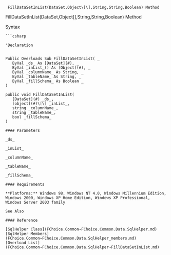 ﻿     FillDataSetInList(DataSet,Object\[\],String,String,Boolean) Method                                                   

FillDataSetInList(DataSet,Object\[\],String,String,Boolean) Method

Syntax

```vbnet
```csharp

'Declaration
 

Public Overloads Sub FillDataSetInList( _
   ByVal _ds_ As [DataSet](#), _
   ByVal _inList_() As [Object](#), _
   ByVal _columnName_ As String, _
   ByVal _tableName_ As String, _
   ByVal _fillSchema_ As Boolean _
) 

public void FillDataSetInList( 
   [DataSet](#) _ds_,
   [object](#)\[\] _inList_,
   string _columnName_,
   string _tableName_,
   bool _fillSchema_
)

#### Parameters

_ds_

_inList_

_columnName_

_tableName_

_fillSchema_

#### Requirements

**Platforms:** Windows 98, Windows NT 4.0, Windows Millennium Edition, Windows 2000, Windows XP Home Edition, Windows XP Professional, Windows Server 2003 family

See Also

#### Reference

[SqlHelper Class](FChoice.Common~FChoice.Common.Data.SqlHelper.md)  
[SqlHelper Members](FChoice.Common~FChoice.Common.Data.SqlHelper_members.md)  
[Overload List](FChoice.Common~FChoice.Common.Data.SqlHelper~FillDataSetInList.md)